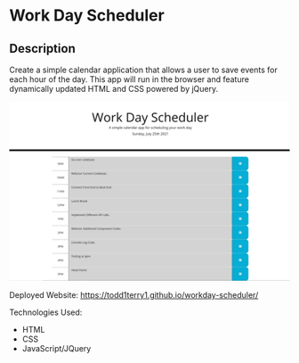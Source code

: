 # Work Day Scheduler

## Description

Create a simple calendar application that allows a user to save events for each hour of the day. This app will run in the browser and feature dynamically updated HTML and CSS powered by jQuery. 

![Calendar Application](assets/images/planner.jpg "Calendar Application")

Deployed Website:
https://todd1terry1.github.io/workday-scheduler/

Technologies Used:

* HTML
* CSS
* JavaScript/JQuery


